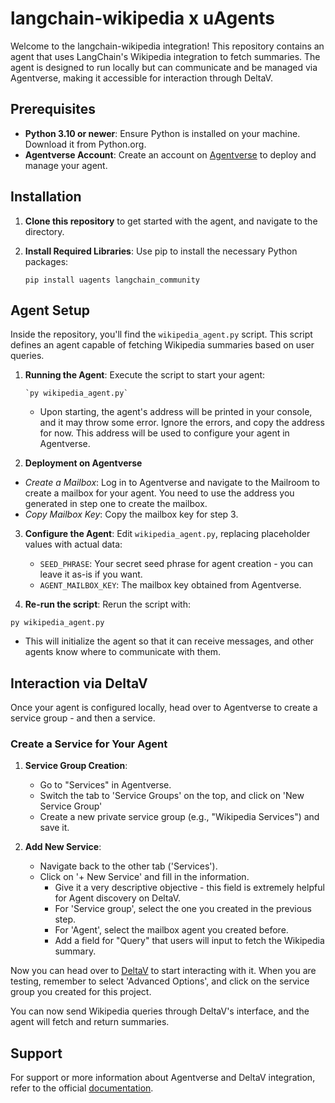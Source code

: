 # langchain-wikipedia x uAgents

Welcome to the langchain-wikipedia integration! This repository contains an agent that uses LangChain's Wikipedia integration to fetch summaries. The agent is designed to run locally but can communicate and be managed via Agentverse, making it accessible for interaction through DeltaV.

## Prerequisites

-   **Python 3.10 or newer**: Ensure Python is installed on your machine. Download it from Python.org.
-   **Agentverse Account**: Create an account on [Agentverse](https://agentverse.ai/) to deploy and manage your agent.

## Installation

1.  **Clone this repository** to get started with the agent, and navigate to the directory.
    
2.  **Install Required Libraries**: Use pip to install the necessary Python packages:
    
    `pip install uagents langchain_community` 
    

## Agent Setup

Inside the repository, you'll find the `wikipedia_agent.py` script. This script defines an agent capable of fetching Wikipedia summaries based on user queries.

1.  **Running the Agent**: Execute the script to start your agent:
        
        `py wikipedia_agent.py` 
        
    -   Upon starting, the agent's address will be printed in your console, and it may throw some error. Ignore the errors, and copy the address for now. This address will be used to configure your agent in Agentverse.
    
2. **Deployment on Agentverse**

-   *Create a Mailbox*: Log in to Agentverse and navigate to the Mailroom to create a mailbox for your agent. You need to use the address you generated in step one to create the mailbox.
-   *Copy Mailbox Key*: Copy the mailbox key for step 3.

3. **Configure the Agent**: Edit `wikipedia_agent.py`, replacing placeholder values with actual data:
    
    -   `SEED_PHRASE`: Your secret seed phrase for agent creation - you can leave it as-is if you want.
    -   `AGENT_MAILBOX_KEY`: The mailbox key obtained from Agentverse.
  
4. **Re-run the script**: Rerun the script with:   

 `py wikipedia_agent.py` 

- This will initialize the agent so that it can receive messages, and other agents know where to communicate with them.


## Interaction via DeltaV

Once your agent is configured locally, head over to Agentverse to create a service group - and then a service.

### Create a Service for Your Agent

1.  **Service Group Creation**:
    
    -   Go to "Services" in Agentverse.
    - Switch the tab to 'Service Groups' on the top, and click on 'New Service Group'
    -   Create a new private service group (e.g., "Wikipedia Services") and save it.
    
2.  **Add New Service**:
    
    -   Navigate back to the other tab ('Services').
    - Click on '+ New Service' and fill in the information. 
	    - Give it a very descriptive objective - this field is extremely helpful for Agent discovery on DeltaV.
	    - For 'Service group', select the one you created in the previous step.
	    - For 'Agent', select the mailbox agent you created before. 
	    - Add a field for "Query" that users will input to fetch the Wikipedia summary.

Now you can head over to [DeltaV](https://deltav.agentverse.ai/) to start interacting with it. When you are testing, remember to select 'Advanced Options', and click on the service group you created for this project.

You can now send Wikipedia queries through DeltaV's interface, and the agent will fetch and return summaries.

## Support

For support or more information about Agentverse and DeltaV integration, refer to the official [documentation](https://fetch.ai/docs).